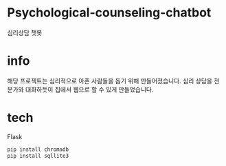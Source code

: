 # Psychological-counseling-chatbot
심리상담 챗봇

# info
해당 프로젝트는 심리적으로 아픈 사람들을 돕기 위해 만들어졌습니다.
심리 상담을 전문가와 대화하듯이 집에서 웹으로 할 수 있게 만들었습니다.

# tech
Flask

```bash
pip install chromadb
pip install sqllite3
```
